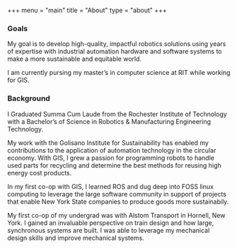 +++
menu = "main"
title = "About"
type = "about"
+++

### Goals 

My goal is to develop high-quality, impactful robotics solutions using years of expertise with industrial automation hardware and software systems to make a more sustainable and equitable world.

I am currently pursing my master’s in computer science at RIT while working for GIS. 

### Background

I Graduated Summa Cum Laude from the Rochester Institute of Technology with a Bachelor’s of Science in Robotics & Manufacturing Engineering Technology.

My work with the Golisano Institute for Sustainability has enabled my contributions to the application of automation technology in the circular economy. With GIS, I grew a passion for programming robots to handle used parts for recycling and determine the best methods for reusing high energy cost products. 

In my first co-op with GIS, I learned ROS and dug deep into FOSS linux computing to leverage the large software community in support of projects that enable New York State companies to produce goods more sustainabily.

My first co-op of my undergrad was with Alstom Transport in Hornell, New York. I gained an invaluable perspective on train design and how large, synchronous systems are built. I was able to leverage my mechanical design skills and improve mechanical systems.
